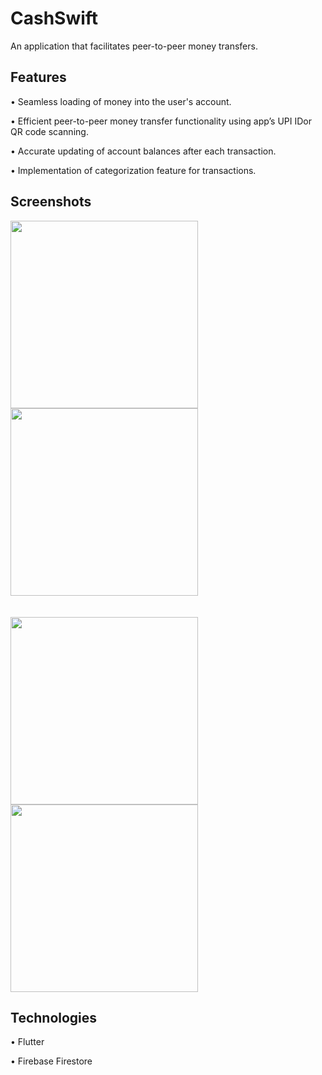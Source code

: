 # CashSwift

An application that facilitates peer-to-peer money transfers.

## Features

•	Seamless loading of money into the user's account.

•	Efficient peer-to-peer money transfer functionality using app’s UPI IDor QR code scanning.

•	Accurate updating of account balances after each transaction.

•	Implementation of categorization feature for transactions.

## Screenshots

<img src="https://github.com/Rak002/CashSwift/assets/102357129/0d62b662-2579-424d-a0a3-50d68b1f393a" width="300" >
<img src="https://github.com/Rak002/CashSwift/assets/102357129/d3a8c0f0-80e2-43c4-bdce-b0db9761d779" width="300" >
<br>
<br>
<br>
<img src="https://github.com/Rak002/CashSwift/assets/102357129/d54aec45-c4dc-4f00-9f85-39cdb679a419" width="300" >
<img src="https://github.com/Rak002/CashSwift/assets/102357129/cc5f0d5e-5050-4048-a9cb-4b216d378640" width="300" >
<br>


## Technologies

•	Flutter

•	Firebase Firestore







